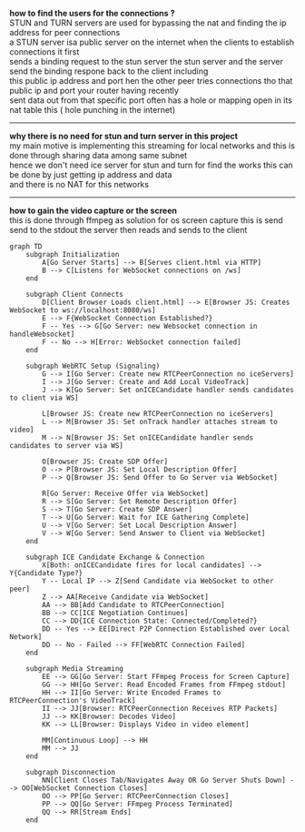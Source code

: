 __how to find the users for the connections ?__\
STUN and TURN servers are used for bypassing the nat and finding the ip address for peer connections\
a STUN server isa public server on the internet when the clients to establish connections it first\
sends a binding request to the stun server the stun server and the server send the binding respone back to the client including\
this public ip address and port hen the other peer tries connections tho that public ip and port your router having recently\
sent data out from that specific port often has a hole or mapping open in its nat table this ( hole punching in the internet)
___

__why there is no need for stun and turn server in this project__\
my main motive is implementing this streaming for local networks and this is done through sharing data among same subnet\
hence we don't need ice server for stun and turn  for find the works this can be done by just getting ip address and data\
and there is no NAT for this networks
___

__how to gain the video capture or the screen__\
this is done through ffmpeg as solution for os screen capture this is send send to the stdout the server then reads and sends to the client

```mermaid
graph TD
    subgraph Initialization
        A[Go Server Starts] --> B[Serves client.html via HTTP]
        B --> C[Listens for WebSocket connections on /ws]
    end

    subgraph Client Connects
        D[Client Browser Loads client.html] --> E[Browser JS: Creates WebSocket to ws://localhost:8080/ws]
        E --> F{WebSocket Connection Established?}
        F -- Yes --> G[Go Server: new Websocket connection in handleWebsocket]
        F -- No --> H[Error: WebSocket connection failed]
    end

    subgraph WebRTC Setup (Signaling)
        G --> I[Go Server: Create new RTCPeerConnection no iceServers]
        I --> J[Go Server: Create and Add Local VideoTrack]
        J --> K[Go Server: Set onICECandidate handler sends candidates to client via WS]

        L[Browser JS: Create new RTCPeerConnection no iceServers]
        L --> M[Browser JS: Set onTrack handler attaches stream to video]
        M --> N[Browser JS: Set onICECandidate handler sends candidates to server via WS]

        O[Browser JS: Create SDP Offer]
        O --> P[Browser JS: Set Local Description Offer]
        P --> Q[Browser JS: Send Offer to Go Server via WebSocket]

        R[Go Server: Receive Offer via WebSocket]
        R --> S[Go Server: Set Remote Description Offer]
        S --> T[Go Server: Create SDP Answer]
        T --> U[Go Server: Wait for ICE Gathering Complete]
        U --> V[Go Server: Set Local Description Answer]
        V --> W[Go Server: Send Answer to Client via WebSocket]
    end

    subgraph ICE Candidate Exchange & Connection
        X[Both: onICECandidate fires for local candidates] --> Y{Candidate Type?}
        Y -- Local IP --> Z[Send Candidate via WebSocket to other peer]
        Z --> AA[Receive Candidate via WebSocket]
        AA --> BB[Add Candidate to RTCPeerConnection]
        BB --> CC[ICE Negotiation Continues]
        CC --> DD{ICE Connection State: Connected/Completed?}
        DD -- Yes --> EE[Direct P2P Connection Established over Local Network]
        DD -- No - Failed --> FF[WebRTC Connection Failed]
    end

    subgraph Media Streaming
        EE --> GG[Go Server: Start FFmpeg Process for Screen Capture]
        GG --> HH[Go Server: Read Encoded Frames from FFmpeg stdout]
        HH --> II[Go Server: Write Encoded Frames to RTCPeerConnection's VideoTrack]
        II --> JJ[Browser: RTCPeerConnection Receives RTP Packets]
        JJ --> KK[Browser: Decodes Video]
        KK --> LL[Browser: Displays Video in video element]

        MM[Continuous Loop] --> HH
        MM --> JJ
    end

    subgraph Disconnection
        NN[Client Closes Tab/Navigates Away OR Go Server Shuts Down] --> OO[WebSocket Connection Closes]
        OO --> PP[Go Server: RTCPeerConnection Closes]
        PP --> QQ[Go Server: FFmpeg Process Terminated]
        QQ --> RR[Stream Ends]
    end
```
